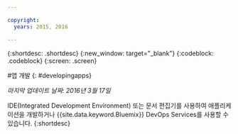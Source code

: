 ```yaml
---

copyright:
  years: 2015, 2016

---
```



{:shortdesc: .shortdesc}
{:new_window: target="_blank"}
{:codeblock: .codeblock}
{:screen: .screen}

#앱 개발
{: #developingapps}

*마지막 업데이트 날짜: 2016년 3월 17일*

IDE(Integrated Development Environment) 또는 문서 편집기를 사용하여 애플리케이션을 개발하거나 {{site.data.keyword.Bluemix}} DevOps Services를 사용할 수 있습니다.
{:shortdesc} 
